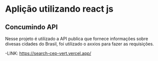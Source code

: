 # Aplição utilizando react js

## Concumindo API

Nesse projeto é utilizado a API publica que fornece informações sobre divesas cidades do Brasil, foi utilizado o axxios para fazer as requisições.

 -LINK: https://search-cep-vert.vercel.app/
